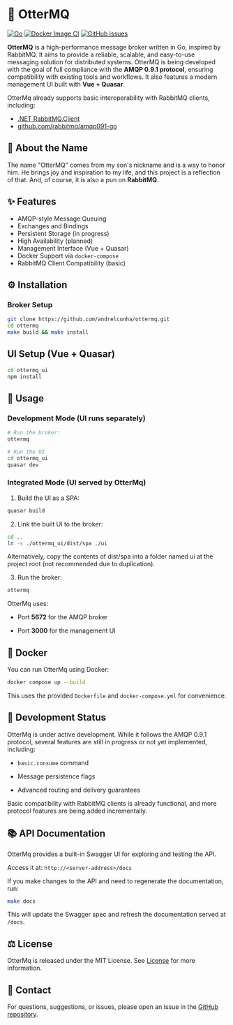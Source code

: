# 🦦 OtterMQ

[![Go](https://github.com/andrelcunha/OtterMq/actions/workflows/go.yml/badge.svg)](https://github.com/andrelcunha/OtterMq/actions/workflows/go.yml)
[![Docker Image CI](https://github.com/andrelcunha/ottermq/actions/workflows/docker-image.yml/badge.svg)](https://github.com/andrelcunha/ottermq/actions/workflows/docker-image.yml)
[![GitHub issues](https://img.shields.io/github/issues/andrelcunha/ottermq.svg)](https://github.com/andrelcunha/ottermq/issues)


**OtterMQ** is a high-performance message broker written in Go, inspired by RabbitMQ. It aims to provide a reliable, scalable, and easy-to-use messaging solution for distributed systems. OtterMQ is being developed with the goal of full compliance with the **AMQP 0.9.1 protocol**, ensuring compatibility with existing tools and workflows. It also features a modern management UI built with **Vue + Quasar**.

OtterMq already supports basic interoperability with RabbitMQ clients, including:
- [.NET RabbitMQ.Client](https://github.com/rabbitmq/rabbitmq-dotnet-client)
- [github.com/rabbitmq/amqp091-go](https://github.com/rabbitmq/amqp091-go)



## 🐾 About the Name
The name "OtterMQ" comes from my son's nickname and is a way to honor him. He brings joy and inspiration to my life, and this project is a reflection of that. And, of course, it is also a pun on **RabbitMQ**.

## ✨ Features
- AMQP-style Message Queuing
- Exchanges and Bindings
- Persistent Storage (in progress)
- High Availability (planned)
- Management Interface (Vue + Quasar)
- Docker Support via `docker-compose`
- RabbitMQ Client Compatibility (basic)

## ⚙️ Installation
### Broker Setup
```sh
git clone https://github.com/andrelcunha/ottermq.git
cd ottermq
make build && make install
```

## UI Setup (Vue + Quasar)
```sh
cd ottermq_ui
npm install
```

## 🚀 Usage
### Development Mode (UI runs separately)
```sh
# Run the broker:
ottermq

# Run the UI
cd ottermq_ui
quasar dev
```
### Integrated Mode (UI served by OtterMq)
1. Build the UI as a SPA:
```sh
quasar build
```
2. Link the built UI to the broker:
```sh
cd ..
ln -s ./ottermq_ui/dist/spa ./ui
```
Alternatively, copy the contents of dist/spa into a folder named ui at the project root (not recommended due to duplication).

3. Run the broker:
```sh
ottermq
```
OtterMq uses:

- Port **5672** for the AMQP broker

- Port **3000** for the management UI
## 🐳 Docker
You can run OtterMq using Docker:
```sh
docker compose up --build
```
This uses the provided `Dockerfile` and `docker-compose.yml` for convenience.

## 🚧 Development Status
OtterMq is under active development. While it follows the AMQP 0.9.1 protocol, several features are still in progress or not yet implemented, including:

- `basic.consume` command

- Message persistence flags

- Advanced routing and delivery guarantees

Basic compatibility with RabbitMQ clients is already functional, and more protocol features are being added incrementally.

## 📚 API Documentation
OtterMq provides a built-in Swagger UI for exploring and testing the API.

Access it at: `http://<server-address>/docs`

If you make changes to the API and need to regenerate the documentation, run:
```sh
make docs
```
This will update the Swagger spec and refresh the documentation served at `/docs`.

## ⚖️ License
OtterMq is released under the MIT License. See [License](https://github.com/andrelcunha/ottermq/blob/master/LICENSE) for more information.

## 💬 Contact
For questions, suggestions, or issues, please open an issue in the [GitHub repository](https://github.com/andrelcunha/ottermq.git).
